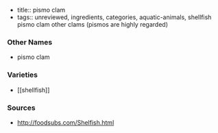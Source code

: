 - title:: pismo clam
- tags:: unreviewed, ingredients, categories, aquatic-animals, shellfish
pismo clam other clams (pismos are highly regarded)

### Other Names

* pismo clam

### Varieties

* [[shellfish]]

### Sources
* http://foodsubs.com/Shelfish.html
